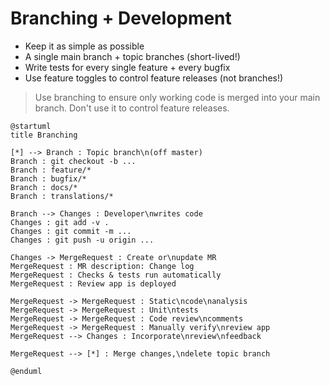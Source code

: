 Branching + Development
=======================

- Keep it as simple as possible
- A single main branch + topic branches (short-lived!)
- Write tests for every single feature + every bugfix
- Use feature toggles to control feature releases (not branches!)

> Use branching to ensure only working code is merged into your main branch. Don't use it to control feature releases.

```plantuml
@startuml
title Branching

[*] --> Branch : Topic branch\n(off master)
Branch : git checkout -b ...
Branch : feature/*
Branch : bugfix/*
Branch : docs/*
Branch : translations/*

Branch --> Changes : Developer\nwrites code
Changes : git add -v .
Changes : git commit -m ...
Changes : git push -u origin ...

Changes -> MergeRequest : Create or\nupdate MR
MergeRequest : MR description: Change log
MergeRequest : Checks & tests run automatically
MergeRequest : Review app is deployed

MergeRequest -> MergeRequest : Static\ncode\nanalysis
MergeRequest -> MergeRequest : Unit\ntests
MergeRequest -> MergeRequest : Code review\ncomments
MergeRequest -> MergeRequest : Manually verify\nreview app
MergeRequest --> Changes : Incorporate\nreview\nfeedback

MergeRequest --> [*] : Merge changes,\ndelete topic branch

@enduml
```
